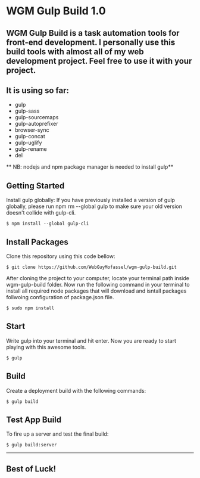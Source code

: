 # WGM Gulp Build 1.0

## WGM Gulp Build is a task automation tools for front-end development. I personally use this build tools with almost all of my web development project. Feel free to use it with your project.

## It is using so far:

* gulp
* gulp-sass
* gulp-sourcemaps
* gulp-autoprefixer
* browser-sync
* gulp-concat
* gulp-uglify
* gulp-rename
* del

** NB: nodejs and npm package manager is needed to install gulp**

## Getting Started

Install gulp globally: If you have previously installed a version of gulp globally, please run npm rm --global gulp to make sure your old version doesn't collide with gulp-cli.

	$ npm install --global gulp-cli

## Install Packages

Clone this repository using this code bellow:

	$ git clone https://github.com/WebGuyMofassel/wgm-gulp-build.git

After cloning the project to your computer, locate your terminal path inside wgm-gulp-build folder. Now run the following command in your terminal to install all required node packages that will download and isntall packages follwoing configuration of package.json file.

	$ sudo npm install
		

## Start 

Write gulp into your terminal and hit enter. Now you are ready to start playing with this awesome tools.

	$ gulp

## Build

Create a deployment build with the following commands:

	$ gulp build

## Test App Build

To fire up a server and test the final build:

	$ gulp build:server

---------------------------------------


## Best of Luck!
